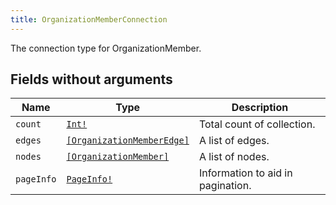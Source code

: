 ```yaml
---
title: OrganizationMemberConnection
---
```


The connection type for OrganizationMember.

## Fields without arguments

| Name | Type | Description |
|------|------|-------------|
| `count` | [`Int!`](../scalar/int.md) | Total count of collection. |
| `edges` | [`[OrganizationMemberEdge]`](../object/organizationmemberedge.md) | A list of edges. |
| `nodes` | [`[OrganizationMember]`](../object/organizationmember.md) | A list of nodes. |
| `pageInfo` | [`PageInfo!`](../object/pageinfo.md) | Information to aid in pagination. |

